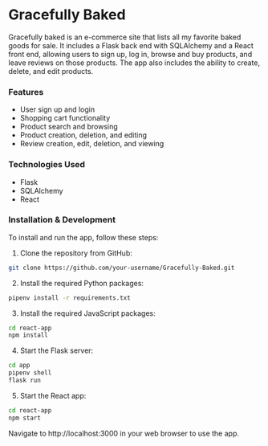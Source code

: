 # Gracefully Baked
Gracefully baked is an e-commerce site that lists all my favorite baked goods for sale. It includes a Flask back end with SQLAlchemy and a React front end, allowing users to sign up, log in, browse and buy products, and leave reviews on those products. The app also includes the ability to create, delete, and edit products.

### Features

- User sign up and login
- Shopping cart functionality
- Product search and browsing
- Product creation, deletion, and editing
- Review creation, edit, deletion, and viewing

### Technologies Used

- Flask
- SQLAlchemy
- React

### Installation & Development

To install and run the app, follow these steps:

1. Clone the repository from GitHub:

```bash
git clone https://github.com/your-username/Gracefully-Baked.git
```

2. Install the required Python packages:
```bash
pipenv install -r requirements.txt
```

3. Install the required JavaScript packages:
```bash
cd react-app
npm install
```

4. Start the Flask server:
```bash
cd app
pipenv shell
flask run
```

5. Start the React app:
```bash
cd react-app
npm start
```

Navigate to http://localhost:3000 in your web browser to use the app.
